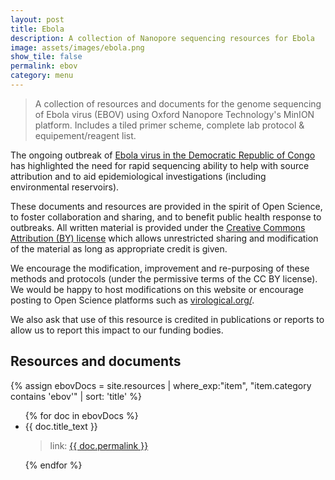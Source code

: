 ```yaml
---
layout: post
title: Ebola
description: A collection of Nanopore sequencing resources for Ebola
image: assets/images/ebola.png
show_tile: false
permalink: ebov
category: menu
---
```


> A collection of resources and documents for the genome sequencing of Ebola virus (EBOV) using Oxford Nanopore Technology's MinION platform. Includes a tiled primer scheme, complete lab protocol & equipement/reagent list.

The ongoing outbreak of [Ebola virus in the Democratic Republic of Congo](http://www.who.int/emergencies/crises/cod/en/) has highlighted the need for rapid sequencing ability to help with source attribution and to aid epidemiological investigations (including environmental reservoirs).

These documents and resources are provided in the spirit of Open Science, to foster collaboration and sharing, and to benefit public health response to outbreaks. All written material is provided under the [Creative Commons Attribution (BY) license](http://creativecommons.org/licenses/by/4.0/) which allows unrestricted sharing and modification of the material as long as appropriate credit is given.

We  encourage the modification, improvement and re-purposing of these methods and protocols (under the permissive terms of the CC BY license). We would be happy to host modifications on this website or encourage posting to Open Science platforms such as [virological.org/](http://virological.org/).

We also ask that use of this resource is credited in publications or reports to allow us to report this impact to our funding bodies.

## Resources and documents

{% assign ebovDocs = site.resources | where_exp:"item", "item.category contains 'ebov'" | sort: 'title' %}
<ul>
{% for doc in ebovDocs %}
    <li>{{ doc.title_text }}</li>
	<blockquote>link: <a href="{{ doc.permalink }}">{{ doc.permalink }}</a></blockquote>
{% endfor %}
</ul>